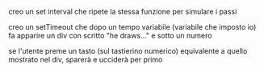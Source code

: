creo un set interval che ripete la stessa funzione per simulare i passi

creo un setTimeout che dopo un tempo variabile (variabile che imposto io) fa apparire un div con scritto "he draws..." e sotto un numero

se l'utente preme un tasto (sul tastierino numerico) equivalente  a quello mostrato nel div, sparerà e ucciderà per primo